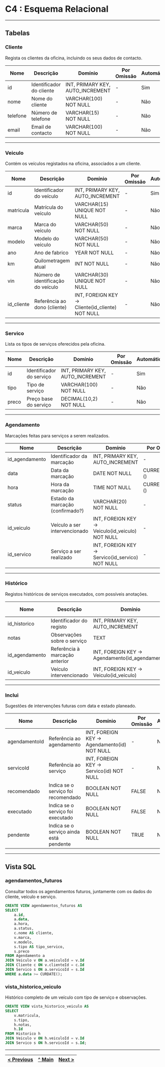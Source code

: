 # C4 : Esquema Relacional

---

## Tabelas

### Cliente

Regista os clientes da oficina, incluindo os seus dados de contacto.

| Nome        | Descrição               | Domínio                          | Por Omissão | Automático | Nulo |
|-------------|--------------------------|-----------------------------------|--------------|-------------|------|
| id  | Identificador do cliente | INT, PRIMARY KEY, AUTO_INCREMENT | -            | Sim         | Não  |
| nome        | Nome do cliente          | VARCHAR(100) NOT NULL            | -            | Não         | Não  |
| telefone    | Número de telefone       | VARCHAR(15) NOT NULL             | -            | Não         | Não  |
| email       | Email de contacto        | VARCHAR(100) NOT NULL            | -            | Não         | Não  |

---

### Veiculo

Contém os veículos registados na oficina, associados a um cliente.

| Nome        | Descrição                       | Domínio                                             | Por Omissão | Automático | Nulo |
|-------------|----------------------------------|------------------------------------------------------|--------------|-------------|------|
| id  | Identificador do veículo         | INT, PRIMARY KEY, AUTO_INCREMENT                     | -            | Sim         | Não  |
| matricula   | Matrícula do veículo             | VARCHAR(15) UNIQUE NOT NULL                          | -            | Não         | Não  |
| marca       | Marca do veículo                 | VARCHAR(50) NOT NULL                                 | -            | Não         | Não  |
| modelo      | Modelo do veículo                | VARCHAR(50) NOT NULL                                 | -            | Não         | Não  |
| ano         | Ano de fabrico                   | YEAR NOT NULL                                        | -            | Não         | Não  |
| km          | Quilometragem atual              | INT NOT NULL                                         | -            | Não         | Não  |
| vin         | Número de identificação do veículo | VARCHAR(30) UNIQUE NOT NULL                        | -            | Não         | Não  |
| id_cliente  | Referência ao dono (cliente)     | INT, FOREIGN KEY → Cliente(id_cliente) NOT NULL     | -            | Não         | Não  |

---

### Servico

Lista os tipos de serviços oferecidos pela oficina.

| Nome        | Descrição              | Domínio                              | Por Omissão | Automático | Nulo |
|-------------|-------------------------|---------------------------------------|--------------|-------------|------|
| id  | Identificador do serviço| INT, PRIMARY KEY, AUTO_INCREMENT     | -            | Sim         | Não  |
| tipo        | Tipo de serviço         | VARCHAR(100) NOT NULL                | -            | Não         | Não  |
| preco       | Preço base do serviço   | DECIMAL(10,2) NOT NULL               | -            | Não         | Não  |

---

### Agendamento

Marcações feitas para serviços a serem realizados.

| Nome               | Descrição                         | Domínio                                          | Por Omissão | Automático | Nulo |
|--------------------|------------------------------------|--------------------------------------------------|--------------|-------------|------|
| id_agendamento     | Identificador da marcação          | INT, PRIMARY KEY, AUTO_INCREMENT                | -            | Sim         | Não  |
| data               | Data da marcação                   | DATE NOT NULL                                   | CURRENT_DATE ()            | Não         | Não  |
| hora               | Hora da marcação                   | TIME NOT NULL                                   | CURRENT_TIME ()          | Não         | Não  |
| status | Estado da marcação (confirmado?)   | VARCHAR(20) NOT NULL                            | -            | Não         | Não  |
| id_veiculo         | Veículo a ser intervencionado      | INT, FOREIGN KEY → Veiculo(id_veiculo) NOT NULL | -            | Não         | Não  |
| id_servico         | Serviço a ser realizado            | INT, FOREIGN KEY → Servico(id_servico) NOT NULL | -            | Não         | Não  |

---

### Histórico

Registos históricos de serviços executados, com possíveis anotações.

| Nome         | Descrição                       | Domínio                                               | Por Omissão | Automático | Nulo |
|--------------|----------------------------------|--------------------------------------------------------|--------------|-------------|------|
| id_historico | Identificador do registo         | INT, PRIMARY KEY, AUTO_INCREMENT                      | -            | Sim         | Não  |
| notas        | Observações sobre o serviço      | TEXT                                                  | -            | Não         | Sim  |
| id_agendamento | Referência à marcação anterior | INT, FOREIGN KEY → Agendamento(id_agendamento)       | -            | Não         | Não  |
| id_veiculo   | Veículo intervencionado          | INT, FOREIGN KEY → Veiculo(id_veiculo)               | -            | Não         | Não  |

---

### Inclui

Sugestões de intervenções futuras com data e estado planeado.

| Nome        | Descrição                       | Domínio                                        | Por Omissão | Automático | Nulo |
|-------------|----------------------------------|------------------------------------------------|--------------|-------------|------|
| agendamentoId     | Referência ao agendamento            | INT, FOREIGN KEY → Agendamento(id) NOT NULL          | -            | Não         | Não  |
| servicoId   | Referência ao serviço        | INT, FOREIGN KEY → Servico(id) NOT NULL                             | -            | Não         | Não  |
| recomendado        | Indica se o serviço foi recomendado                    | BOOLEAN NOT NULL                                 | FALSE            | Não         | Não  |
| executado      | Indica se o serviço foi executado           | BOOLEAN NOT NULL                          | FALSE            | Não         | Não  |
| pendente  | Indica se o serviço ainda está pendente               | BOOLEAN NOT NULL | TRUE          | Não         | Não  |

---

## Vista SQL

### agendamentos_futuros
Consultar todos os agendamentos futuros, juntamente com os dados do cliente, veículo e serviço.

```sql
CREATE VIEW agendamentos_futuros AS
SELECT 
    a.id,
    a.data,
    a.hora,
    a.status,
    c.nome AS cliente,
    v.marca,
    v.modelo,
    s.tipo AS tipo_servico,
    s.preco
FROM Agendamento a
JOIN Veiculo v ON a.veiculoId = v.Id
JOIN Cliente c ON v.clienteId = c.Id
JOIN Servico s ON a.servicoId = s.Id
WHERE a.data >= CURDATE();
```

### vista_historico_veiculo
Histórico completo de um veículo com tipo de serviço e observações.

```sql
CREATE VIEW vista_historico_veiculo AS
SELECT
    v.matricula,
    s.tipo,
    h.notas,
    h.Id
FROM Historico h
JOIN Veiculo v ON h.veiculoId = v.Id
JOIN Servico s ON h.servicoId = s.Id;
```

---

| [< Previous](REBD03.md) | [^ Main](../../README.md) | [Next >](REBD05.md) |
|:----------------------------------:|:----------------------------------:|:----------------------------------:|
